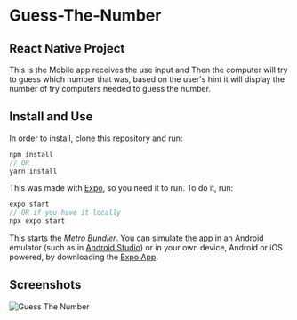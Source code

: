 # Guess-The-Number

## React Native Project

This is the Mobile app receives the use input and Then the computer will try to guess which number that was, based on the user's hint it will display the number of try computers needed to guess the number.

## Install and Use
In order to install, clone this repository and run:
```javascript
npm install
// OR
yarn install
```

This was made with [Expo](https://expo.io/), so you need it to run. To do it, run:
```javascript
expo start
// OR if you have it locally
npx expo start
```

This starts the *Metro Bundler*. You can simulate the app in an Android emulator (such as in [Android Studio](https://developer.android.com/studio)) or in your own device, Android or iOS powered, by downloading the [Expo App](https://expo.io/tools#client).

## Screenshots
![Guess The Number](https://user-images.githubusercontent.com/40865534/87681466-500bd600-c79c-11ea-9b76-9c7e0efe265f.jpg)
